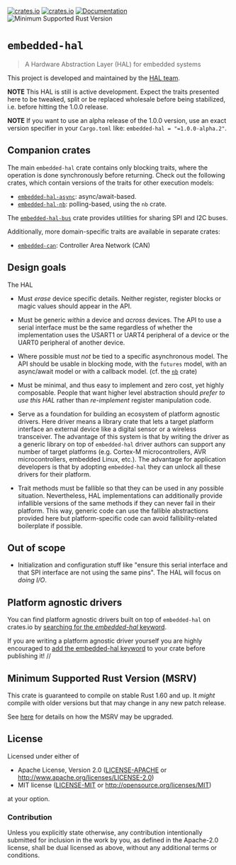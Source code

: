 [![crates.io](https://img.shields.io/crates/d/embedded-hal.svg)](https://crates.io/crates/embedded-hal)
[![crates.io](https://img.shields.io/crates/v/embedded-hal.svg)](https://crates.io/crates/embedded-hal)
[![Documentation](https://docs.rs/embedded-hal/badge.svg)](https://docs.rs/embedded-hal)
![Minimum Supported Rust Version](https://img.shields.io/badge/rustc-1.60+-blue.svg)

# `embedded-hal`

>  A Hardware Abstraction Layer (HAL) for embedded systems

This project is developed and maintained by the [HAL team](https://github.com/rust-embedded/wg#the-hal-team).

**NOTE** This HAL is still is active development. Expect the traits presented here to be
tweaked, split or be replaced wholesale before being stabilized, i.e. before hitting the 1.0.0
release.

**NOTE** If you want to use an alpha release of the 1.0.0 version, use an exact version
specifier in your `Cargo.toml` like: `embedded-hal = "=1.0.0-alpha.2"`.

## Companion crates

The main `embedded-hal` crate contains only blocking traits, where the operation is done
synchronously before returning. Check out the following crates, which contain versions
of the traits for other execution models:

- [`embedded-hal-async`](https://docs.rs/embedded-hal-async): async/await-based.
- [`embedded-hal-nb`](https://docs.rs/embedded-hal-nb): polling-based, using the `nb` crate.

The [`embedded-hal-bus`](https://docs.rs/embedded-hal-bus) crate provides utilities for sharing
SPI and I2C buses.

Additionally, more domain-specific traits are available in separate crates:
- [`embedded-can`](https://docs.rs/embedded-can): Controller Area Network (CAN)

## Design goals

The HAL

- Must *erase* device specific details. Neither register, register blocks or magic values should
appear in the API.

- Must be generic *within* a device and *across* devices. The API to use a serial interface must
be the same regardless of whether the implementation uses the USART1 or UART4 peripheral of a
device or the UART0 peripheral of another device.

- Where possible must *not* be tied to a specific asynchronous model. The API should be usable
in blocking mode, with the `futures` model, with an async/await model or with a callback model.
(cf. the [`nb`](https://docs.rs/nb) crate)

- Must be minimal, and thus easy to implement and zero cost, yet highly composable. People that
want higher level abstraction should *prefer to use this HAL* rather than *re-implement*
register manipulation code.

- Serve as a foundation for building an ecosystem of platform agnostic drivers. Here driver
means a library crate that lets a target platform interface an external device like a digital
sensor or a wireless transceiver. The advantage of this system is that by writing the driver as
a generic library on top of `embedded-hal` driver authors can support any number of target
platforms (e.g. Cortex-M microcontrollers, AVR microcontrollers, embedded Linux, etc.). The
advantage for application developers is that by adopting `embedded-hal` they can unlock all
these drivers for their platform.

- Trait methods must be fallible so that they can be used in any possible situation.
Nevertheless, HAL implementations can additionally provide infallible versions of the same methods
if they can never fail in their platform. This way, generic code can use the fallible abstractions
provided here but platform-specific code can avoid fallibility-related boilerplate if possible.

## Out of scope

- Initialization and configuration stuff like "ensure this serial interface and that SPI
interface are not using the same pins". The HAL will focus on *doing I/O*.

## Platform agnostic drivers

You can find platform agnostic drivers built on top of `embedded-hal` on crates.io by [searching
for the *embedded-hal* keyword](https://crates.io/keywords/embedded-hal).

If you are writing a platform agnostic driver yourself you are highly encouraged to [add the
embedded-hal keyword](https://doc.rust-lang.org/cargo/reference/manifest.html#package-metadata)
to your crate before publishing it!
//

## Minimum Supported Rust Version (MSRV)

This crate is guaranteed to compile on stable Rust 1.60 and up. It *might*
compile with older versions but that may change in any new patch release.

See [here](../docs/msrv.md) for details on how the MSRV may be upgraded.

## License

Licensed under either of

- Apache License, Version 2.0 ([LICENSE-APACHE](LICENSE-APACHE) or
  <http://www.apache.org/licenses/LICENSE-2.0>)
- MIT license ([LICENSE-MIT](LICENSE-MIT) or <http://opensource.org/licenses/MIT>)

at your option.

### Contribution

Unless you explicitly state otherwise, any contribution intentionally submitted
for inclusion in the work by you, as defined in the Apache-2.0 license, shall be
dual licensed as above, without any additional terms or conditions.
